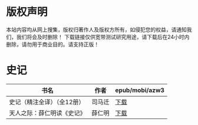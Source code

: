 # 版权声明

本站内容均从网上搜集，版权归著作人及版权方所有，如侵犯您的权益，请通知我们，我们将会及时删除！ 下载链接仅供宽带测试研究用途，请下载后在24小时内删除，请勿用于商业目的。请支持正版！

# 史记

| 书名 | 作者 | epub/mobi/azw3 |
| --- | --- | --- |
| 史记（精注全译）（全12册） | 司马迁 | [下载](https://url89.ctfile.com/f/31084289-1375504366-972bdd?p=8866) |
| 天人之际：薛仁明读《史记》 | 薛仁明 | [下载](https://url89.ctfile.com/f/31084289-1357030213-f27649?p=8866) |
